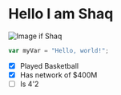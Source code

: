 # Hello I am Shaq
![Image if Shaq](https://content.api.news/v3/images/bin/66eaf6a002432fa8e9c48fc361a0c426)
``` javascript
var myVar = "Hello, world!";
```
- [x] Played Basketball
- [x] Has network of $400M
- [ ] Is 4'2
